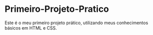 # Primeiro-Projeto-Pratico
Este é o meu primeiro projeto prático, utilizando meus conhecimentos básicos em HTML e CSS.
